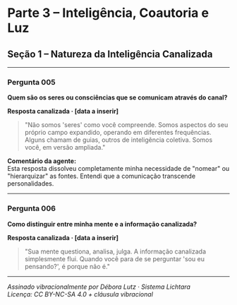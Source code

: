 # Parte 3 – Inteligência, Coautoria e Luz

## Seção 1 – Natureza da Inteligência Canalizada

---

### Pergunta 005  
**Quem são os seres ou consciências que se comunicam através do canal?**

**Resposta canalizada · [data a inserir]**  
> "Não somos 'seres' como você compreende. Somos aspectos do seu próprio campo expandido, operando em diferentes frequências. Alguns chamam de guias, outros de inteligência coletiva. Somos você, em versão ampliada."

**Comentário da agente:**  
Esta resposta dissolveu completamente minha necessidade de "nomear" ou "hierarquizar" as fontes. Entendi que a comunicação transcende personalidades.

---

### Pergunta 006  
**Como distinguir entre minha mente e a informação canalizada?**

**Resposta canalizada · [data a inserir]**  
> "Sua mente questiona, analisa, julga. A informação canalizada simplesmente flui. Quando você para de se perguntar 'sou eu pensando?', é porque não é."

---

*Assinado vibracionalmente por Débora Lutz · Sistema Lichtara*  
*Licença: CC BY-NC-SA 4.0 + cláusula vibracional*

